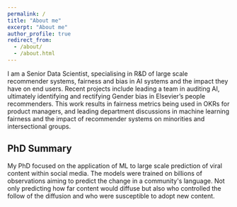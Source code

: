 ```yaml
---
permalink: /
title: "About me"
excerpt: "About me"
author_profile: true
redirect_from: 
  - /about/
  - /about.html
---
```


I am a Senior Data Scientist, specialising in R&D of large scale recommender systems, fairness and bias in AI systems and the impact they have on end users. Recent projects include leading a team in auditing AI, ultimately identifying and rectifying Gender bias in Elsevier’s people recommenders. This work results in fairness metrics being used in OKRs for product managers, and leading department discussions in machine learning fairness and the impact of recommender systems on minorities and intersectional groups. 

## PhD Summary

My PhD focused on the application of ML to large scale prediction of viral content within social media. The models were trained on billions of observations aiming to predict the change in a community's language. Not only predicting how far content would diffuse but also who controlled the follow of the diffusion and who were susceptible to adopt new content. 
